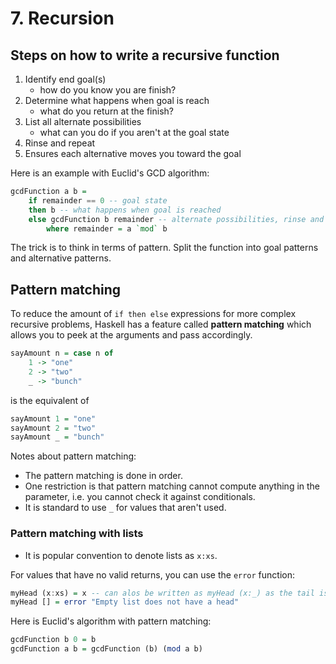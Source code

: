 # 7. Recursion

## Steps on how to write a recursive function
1. Identify end goal(s)
    - how do you know you are finish?
2. Determine what happens when goal is reach
    - what do you return at the finish?
3. List all alternate possibilities
    - what can you do if you aren't at the goal state
4. Rinse and repeat
5. Ensures each alternative moves you toward the goal

Here is an example with Euclid's GCD algorithm:
```haskell
gcdFunction a b = 
    if remainder == 0 -- goal state
    then b -- what happens when goal is reached
    else gcdFunction b remainder -- alternate possibilities, rinse and repeat
        where remainder = a `mod` b
```

The trick is to think in terms of pattern. Split the function into goal patterns and alternative patterns.

## Pattern matching

To reduce the amount of `if then else` expressions for more complex recursive problems, Haskell has a feature called **pattern matching** which allows you to peek at the arguments and pass accordingly.

```haskell
sayAmount n = case n of
    1 -> "one"
    2 -> "two"
    _ -> "bunch"
```
is the equivalent of 
```haskell
sayAmount 1 = "one"
sayAmount 2 = "two"
sayAmount _ = "bunch"
```

Notes about pattern matching: 
- The pattern matching is done in order. 
- One restriction is that pattern matching cannot compute anything in the parameter, i.e. you cannot check it against conditionals.
- It is standard to use `_` for values that aren't used.

### Pattern matching with lists
- It is popular convention to denote lists as `x:xs`.

For values that have no valid returns, you can use the `error` function:
```haskell
myHead (x:xs) = x -- can alos be written as myHead (x:_) as the tail is not needed
myHead [] = error "Empty list does not have a head"
```

Here is Euclid's algorithm with pattern matching:
```haskell
gcdFunction b 0 = b
gcdFunction a b = gcdFunction (b) (mod a b)
```
